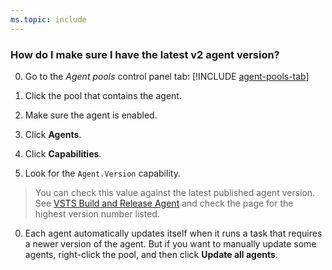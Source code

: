 ```yaml
---
ms.topic: include
---
```


### How do I make sure I have the latest v2 agent version?

0. Go to the _Agent pools_ control panel tab:
[!INCLUDE [agent-pools-tab](../../_shared/agent-pools-tab.md)]

0. Click the pool that contains the agent.

0. Make sure the agent is enabled.

0. Click **Agents**.

0. Click **Capabilities**.

0. Look for the `Agent.Version` capability.
 > You can check this value against the latest published agent version. See [VSTS Build and Release Agent](https://github.com/Microsoft/vsts-agent/releases) and check the page for the highest version number listed.

0. Each agent automatically updates itself when it runs a task that requires a newer version of the agent. But if you want to manually update some agents, right-click the pool, and then click **Update all agents**.
